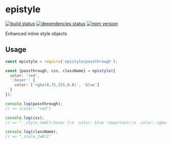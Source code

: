 # epistyle

[![build status][build-badge]][build-href]
[![dependencies status][deps-badge]][deps-href]
[![npm version][npm-badge]][npm-href]

Enhanced inline style objects

## Usage

```js
const epistyle = require('epistyle/passthrough');

const {passthrough, css, className} = epistyle({
  color: 'red',
  ':hover': {
    color: ['rgba(0,75,255,0.8)', 'blue']
  }
});

console.log(passthrough);
// => {color: "red"}

console.log(css);
// => "._style_2wKC1:hover {\n  color: blue !important;\n  color: rgba(0,75,255,0.8) !important\n}"

console.log(className);
// => "_style_2wKC1"
```

[build-badge]: https://travis-ci.org/rtsao/epistyle.svg?branch=master
[build-href]: https://travis-ci.org/rtsao/epistyle
[deps-badge]: https://david-dm.org/rtsao/epistyle.svg
[deps-href]: https://david-dm.org/rtsao/epistyle
[npm-badge]: https://badge.fury.io/js/epistyle.svg
[npm-href]: https://www.npmjs.com/package/epistyle
